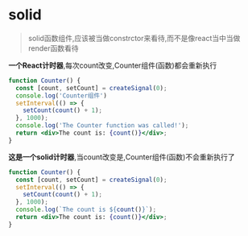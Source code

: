 # solid

> solid函数组件,应该被当做constrctor来看待,而不是像react当中当做render函数看待

**一个React计时器**,每次count改变,Counter组件(函数)都会重新执行

```jsx
function Counter() {
  const [count, setCount] = createSignal(0);
  console.log('Counter组件')
  setInterval(() => {
    setCount(count() + 1);
  }, 1000);
  console.log('The Counter function was called!');
  return <div>The count is: {count()}</div>;
}
```

**这是一个solid计时器**,当count改变是,Counter组件(函数)不会重新执行了

```jsx
function Counter() {
  const [count, setCount] = createSignal(0);
  setInterval(() => {
    setCount(count() + 1);
  }, 1000);
  console.log(`The count is ${count()}`);
  return <div>The count is: {count()}</div>;
}
```